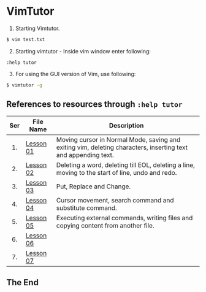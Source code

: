 # VimTutor

1. Starting Vimtutor.

```sh
$ vim test.txt
```

2. Starting vimtutor - Inside vim window enter following:

```vim
:help tutor
```

3. For using the GUI version of Vim, use following:

```sh
$ vimtutor -g
```

## References to resources through `:help tutor`

|Ser|File Name|Description|
|:-:|---------|-----------|
|1.| [Lesson 01](vimtutor/lesson_01.md) | Moving cursor in Normal Mode, saving and exiting vim, deleting characters, inserting text and appending text.|
|2.| [Lesson 02](vimtutor/lesson_02.md) | Deleting a word, deleting till EOL, deleting a line, moving to the start of line, undo and redo. |
|3.| [Lesson 03](vimtutor/lesson_03.md) | Put, Replace and Change. |
|4.| [Lesson 04](vimtutor/lesson_04.md) | Cursor movement, search command and substitute command. |
|5.| [Lesson 05](vimtutor/lesson_05.md) | Executing external commands, writing files and copying content from another file. |
|6.| [Lesson 06](vimtutor/lesson_06.md) | |
|7.| [Lesson 07](vimtutor/lesson_07.md) | |

## The End
